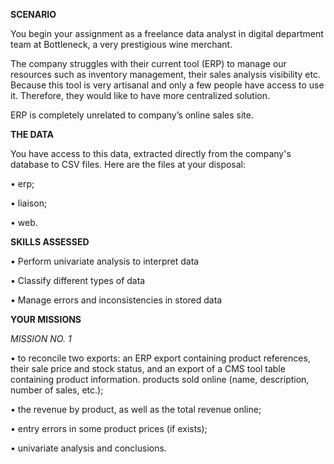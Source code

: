 **SCENARIO**


You begin your assignment as a freelance data analyst in digital department team at Bottleneck, a very prestigious wine merchant. 


The company struggles with their current tool (ERP) to manage our resources such as inventory management, their sales analysis visibility etc. Because this tool is very artisanal and only a few people have access to use it. Therefore, they would like to have more centralized solution.


ERP is completely unrelated to company’s online sales site.


**THE DATA**


You have access to this data, extracted directly from the company's database to CSV files. Here are the files at your disposal:

•	erp;

•	liaison;

•	web.


**SKILLS ASSESSED**


•	Perform univariate analysis to interpret data

•	Classify different types of data

•	Manage errors and inconsistencies in stored data


**YOUR MISSIONS**


*MISSION NO. 1*

•	to reconcile two exports: an ERP export containing product references, their sale price and stock status, and an export of a CMS tool table containing product information. products sold online (name, description, number of sales, etc.);

•	the revenue by product, as well as the total revenue online;

•	entry errors in some product prices (if exists);

•	univariate analysis and conclusions.
